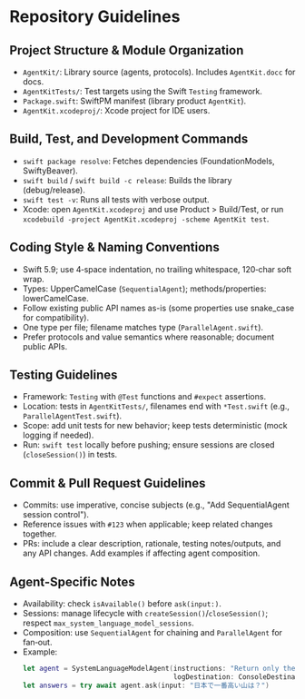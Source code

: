 # Repository Guidelines

## Project Structure & Module Organization
- `AgentKit/`: Library source (agents, protocols). Includes `AgentKit.docc` for docs.
- `AgentKitTests/`: Test targets using the Swift `Testing` framework.
- `Package.swift`: SwiftPM manifest (library product `AgentKit`).
- `AgentKit.xcodeproj/`: Xcode project for IDE users.

## Build, Test, and Development Commands
- `swift package resolve`: Fetches dependencies (FoundationModels, SwiftyBeaver).
- `swift build` / `swift build -c release`: Builds the library (debug/release).
- `swift test -v`: Runs all tests with verbose output.
- Xcode: open `AgentKit.xcodeproj` and use Product > Build/Test, or run `xcodebuild -project AgentKit.xcodeproj -scheme AgentKit test`.

## Coding Style & Naming Conventions
- Swift 5.9; use 4‑space indentation, no trailing whitespace, 120‑char soft wrap.
- Types: UpperCamelCase (`SequentialAgent`); methods/properties: lowerCamelCase.
- Follow existing public API names as-is (some properties use snake_case for compatibility).
- One type per file; filename matches type (`ParallelAgent.swift`).
- Prefer protocols and value semantics where reasonable; document public APIs.

## Testing Guidelines
- Framework: `Testing` with `@Test` functions and `#expect` assertions.
- Location: tests in `AgentKitTests/`, filenames end with `*Test.swift` (e.g., `ParallelAgentTest.swift`).
- Scope: add unit tests for new behavior; keep tests deterministic (mock logging if needed).
- Run: `swift test` locally before pushing; ensure sessions are closed (`closeSession()`) in tests.

## Commit & Pull Request Guidelines
- Commits: use imperative, concise subjects (e.g., "Add SequentialAgent session control").
- Reference issues with `#123` when applicable; keep related changes together.
- PRs: include a clear description, rationale, testing notes/outputs, and any API changes. Add examples if affecting agent composition.

## Agent-Specific Notes
- Availability: check `isAvailable()` before `ask(input:)`.
- Sessions: manage lifecycle with `createSession()`/`closeSession()`; respect `max_system_language_model_sessions`.
- Composition: use `SequentialAgent` for chaining and `ParallelAgent` for fan‑out.
- Example:
  ```swift
  let agent = SystemLanguageModelAgent(instructions: "Return only the mountain name",
                                       logDestination: ConsoleDestination())
  let answers = try await agent.ask(input: "日本で一番高い山は？")
  ```
